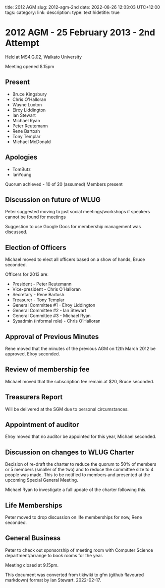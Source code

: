 title: 2012 AGM
slug: 2012-agm-2nd
date: 2022-08-26 12:03:03 UTC+12:00
tags: 
category: 
link: 
description: 
type: text
hidetitle: true

# 2012 AGM - 25 February 2013 - 2nd Attempt

Held at MS4.G.02, Waikato University

Meeting opened 8.15pm

## Present

  - Bruce Kingsbury
  - Chris O'Halloran
  - Wayne Luxton
  - Elroy Liddington
  - Ian Stewart
  - Michael Ryan
  - Peter Reutemann
  - Rene Bartosh
  - Tony Templar
  - Michael McDonald

## Apologies

  - TomButz
  - IanYoung

Quorum achieved - 10 of 20 (assumed) Members present

## Discussion on future of WLUG

Peter suggested moving to just social meetings/workshops if speakers
cannot be found for meetings

Suggestion to use Google Docs for membership management was discussed.

## Election of Officers

Michael moved to elect all officers based on a show of hands, Bruce
seconded.

Officers for 2013 are:

  - President - Peter Reutemann
  - Vice-president - Chris O’Halloran
  - Secretary - Rene Bartosh
  - Treasurer - Tony Templar
  - General Committee \#1 - Elroy Liddington
  - General Committee \#2 - Ian Stewart
  - General Committee \#3 - Michael Ryan
  - Sysadmin (informal role) - Chris O’Halloran

## Approval of Previous Minutes

Rene moved that the minutes of the previous AGM on 12th March 2012 be
approved, Elroy seconded.

## Review of membership fee

Michael moved that the subscription fee remain at $20, Bruce seconded.

## Treasurers Report

Will be delivered at the SGM due to personal circumstances.

## Appointment of auditor

Elroy moved that no auditor be appointed for this year, Michael
seconded.

## Discussion on changes to WLUG Charter

Decision of re-draft the charter to reduce the quorum to 50% of members
or 5 members (smaller of the two) and to reduce the committee size to 4
people was made. This to be notified to members and presented at the
upcoming Special General Meeting.

Michael Ryan to investigate a full update of the charter following this.

## Life Memberships

Peter moved to drop discussion on life memberships for now, Rene
seconded.

## General Business

Peter to check out sponsorship of meeting room with Computer Science
department/arrange to book rooms for the year.

Meeting closed at 9.15pm.

This document was converted from tikiwiki to gfm (github flavoured markdown) format by Ian Stewart. 2022-02-17.
